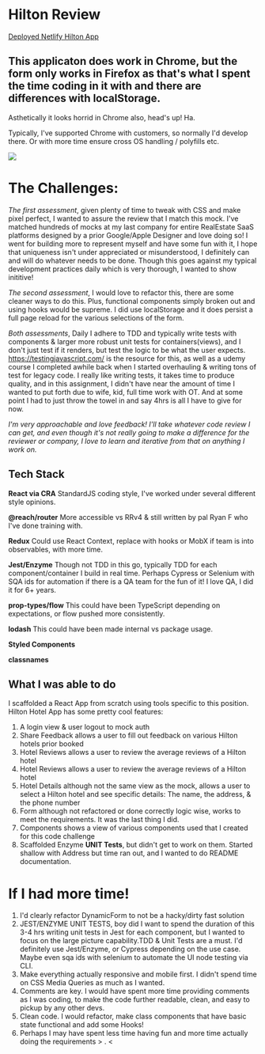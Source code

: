 # Hilton Review

[Deployed Netlify Hilton App](https://hilton-hotels.netlify.com/login)

## This applicaton does work in Chrome, but the form only works in Firefox as that's what I spent the time coding in it with and there are differences with localStorage.
Asthetically it looks horrid in Chrome also, head's up! Ha.

Typically, I've supported Chrome with customers, so normally I'd develop there. Or with more time ensure cross OS handling / polyfills etc.

![](example.gif)

# The Challenges:

*The first assessment*, given plenty of time to tweak with CSS and make pixel perfect, I wanted to assure the review that I match this mock. I've matched hundreds of mocks at my last company for entire RealEstate SaaS platforms designed by a prior Google/Apple Designer and love doing so! I went for building more to represent myself and have some fun with it, I hope that uniqueness isn't under appreciated or misunderstood, I definitely can and will do whatever needs to be done. Though this goes against my typical development practices daily which is very thorough, I wanted to show inititive!

*The second assessment*, I would love to refactor this, there are some cleaner ways to do this. Plus, functional components simply broken out and using hooks would be supreme. I did use localStorage and it does persist a full page reload for the various selections of the form.

*Both assessments*, Daily I adhere to TDD and typically write tests with components & larger more robust unit tests for containers(views), and I don't just test if it renders, but test the logic to be what the user expects. https://testingjavascript.com/ is the resource for this, as well as a udemy course I completed awhile back when I started overhauling & writing tons of test for legacy code. I really like writing tests, it takes time to produce quality, and in this assignment, I didn't have near the amount of time I wanted to put forth due to wife, kid, full time work with OT. And at some point I had to just throw the towel in and say 4hrs is all I have to give for now.

*I'm very approachable and love feedback! I'll take whatever code review I can get, and even though it's not really going to make a difference for the reviewer or company, I love to learn and iterative from that on anything I work on.*

## Tech Stack

**React via CRA** StandardJS coding style, I've worked under several different style opinions.

**@reach/router** More accessible vs RRv4 & still written by pal Ryan F who I've done training with.

**Redux** Could use React Context, replace with hooks or MobX if team is into observables, with more time.

**Jest/Enzyme** Though not TDD in this go, typically TDD for each component/container I build in real time. Perhaps Cypress or Selenium with SQA ids for automation if there is a QA team for the fun of it! I love QA, I did it for 6+ years.

**prop-types/flow** This could have been TypeScript depending on expectations, or flow pushed more consistently.

 **lodash** This could have been made internal vs package usage.

**Styled Components**

**classnames**


## What I was able to do

I scaffolded a React App from scratch using tools specific to this position.
Hilton Hotel App has some pretty cool features:

1. A login view & user logout to mock auth
2. Share Feedback allows a user to fill out feedback on various Hilton hotels prior booked
3. Hotel Reviews allows a user to review the average reviews of a Hilton hotel
3. Hotel Reviews allows a user to review the average reviews of a Hilton hotel
4. Hotel Details although not the same view as the mock, allows a user to select a Hilton hotel and see specific details: The name, the address, & the phone number
5. Form although not refactored or done correctly logic wise, works to meet the requirements. It was the last thing I did.
6. Components shows a view of various components used that I created for this code challenge
7. Scaffolded Enzyme **UNIT Tests**, but didn't get to work on them. Started shallow with Address but time ran out, and I wanted to do README documentation.

# If I had more time!

1. I'd clearly refactor DynamicForm to not be a hacky/dirty fast solution
2. JEST/ENZYME UNIT TESTS, boy did I want to spend the duration of this 3-4 hrs writing unit tests in Jest for each component, but I wanted to focus on the large picture capability.TDD & Unit Tests are a must. I'd definitely use Jest/Enzyme, or Cypress depending on the use case. Maybe even sqa ids with selenium to automate the UI node testing via CLI.
3. Make everything actually responsive and mobile first. I didn't spend time on CSS Media Queries as much as I wanted.
4. Comments are key. I would have spent more time providing comments as I was coding, to make the code further readable, clean, and easy to pickup by any other devs.
5. Clean code. I would refactor, make class components that have basic state functional and add some Hooks!
6. Perhaps I may have spent less time having fun and more time actually doing the requirements > . <
